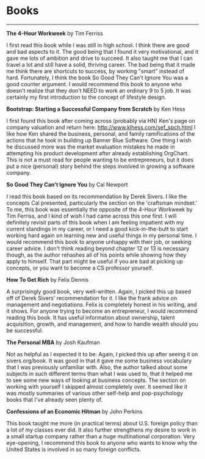 Books
=========
---------

**The 4-Hour Workweek** by Tim Ferriss

I first read this book while I was still in high school.  I think there are good and bad aspects to it.  The good being that I found it very motivational, and it gave me lots of ambition and drive to succeed.  It also taught me that I can travel a lot and still have a solid, thriving career.  The bad being that it made me think there are shortcuts to success, by working "smart" instead of hard.  Fortunately, I think the book So Good They Can't Ignore You was a good counter argument.  I would recommend this book to anyone who doesn't realize that they don't NEED to work an ordinary 9 to 5 job.  It was certainly my first introduction to the concept of lifestyle design.

**Bootstrap: Starting a Successful Company from Scratch** by Ken Hess

I first found this book after coming across (probably via HN) Ken's page on company valuation and return here: http://www.klhess.com/sef_spch.html  I like how Ken shared the business, personal, and family ramifications of the actions that he took in building up Banner Blue Software.  One thing I wish he discussed more was the market evaluation mistakes he made in attempting his product development after already establishing OrgChart.  This is not a must read for people wanting to be entrepreneurs, but it does put a nice (personal) story behind the steps involved in growing a software company.

**So Good They Can't Ignore You** by Cal Newport

I read this book based on its recommendation by Derek Sivers.  I like the concepts Cal presented, particularly the section on the 'craftsman mindset.'  To me, this book was essentially the opposite of the 4-Hour Workweek by Tim Ferriss, and I kind of wish I had came across this one first.  I will definitely revisit parts of this book when I am feeling impatient with my current standings in my career, or I need a good kick-in-the-butt to start working hard again on learning new and useful things in my personal time.  I would recommend this book to anyone unhappy with their job, or seeking career advice.  I don't think reading beyond chapter 12 or 13 is necessary though, as the author rehashes all of his points while showing how they apply to himself.  That part might be useful if you are bad at picking up concepts, or you want to become a CS professor yourself.

**How To Get Rich** by Felix Dennis

A surprisingly good book, very well-written.  Again, I picked this up based off of Derek Sivers' recommendation for it.  I like the frank advice on management and negotiations.  Felix is completely honest in his writing, and it shows.  For anyone trying to become an entrepreneur, I would recommend reading this book.  It has useful information about ownership, talent acquisition, growth, and management, and how to handle wealth should you be successful.

**The Personal MBA** by Josh Kaufman

Not as helpful as I expected it to be.  Again, I picked this up after seeing it on sivers.org/book.  It was good in that it gave me some business vocabulary that I was previously unfamiliar with.  Also, the author talked about some subjects in such different terms than what I was used to, that it helped me to see some new ways of looking at business concepts.  The section on working with yourself I skipped almost completely over.  It seemed like it was mostly summaries of various other self-help and pop-psychology books that I've already seen plenty of.

**Confessions of an Economic Hitman** by John Perkins

This book taught me more (in practical terms) about U.S. foreign policy than a lot of my classes ever did.  It also further strengthens my desire to work in a small startup company rather than a huge multinational corporation.  Very eye-opening, I recommend this book to anyone who wants to know why the United States is involved in so many foreign conflicts.

